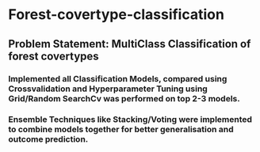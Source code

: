 # Forest-covertype-classification
## Problem Statement: MultiClass Classification of forest covertypes
### Implemented all Classification Models, compared using Crossvalidation and Hyperparameter Tuning using Grid/Random SearchCv was performed on top 2-3 models.
### Ensemble Techniques like Stacking/Voting were implemented to combine models together for better generalisation and outcome prediction.
